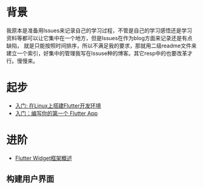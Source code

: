 # 背景
我原本是准备用Issues来记录自己的学习过程，不管是自己的学习感悟还是学习资料等都可以让它集中在一个地方，但是Issues在作为blog方面来记录还是有点缺陷，
就是只能按照时间排序，所以不满足我的要求，那就用二级readme文件来建立一个索引，好集中的管理我写在Issuse种的博客。其它resp中的也要改革才行。慢慢来。

# 起步
 - [入门: 在Linux上搭建Flutter开发环境](https://github.com/qmsggg/TheWayOfFlutterStudy/issues/7)
 - [入门：编写你的第一个 Flutter App](https://github.com/qmsggg/TheWayOfFlutterStudy/issues/5)
# 进阶
 - [Flutter Widget框架概述](https://github.com/qmsggg/TheWayOfFlutterStudy/issues/8)
## 构建用户界面
